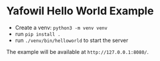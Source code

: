 Yafowil Hello World Example
===========================

- Create a venv: ``python3 -m venv venv``
- run ``pip install .``
- run ``./venv/bin/helloworld`` to start the server

The example will be available at ``http://127.0.0.1:8080/``.